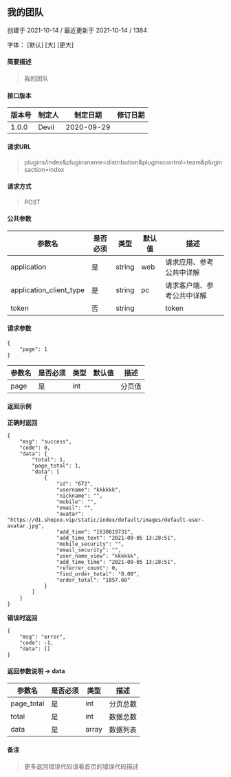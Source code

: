 ## 我的团队

创建于 2021-10-14 / 最近更新于 2021-10-14 / 1384

字体： \[默认\] \[大\] \[更大\]

#### 简要描述

> 我的团队

#### 接口版本

| 版本号 | 制定人 | 制定日期 | 修订日期 |
| --- | --- | --- | --- |
| 1.0.0 | Devil | 2020-09-29 |  |

#### 请求URL

> plugins/index&pluginsname=distribution&pluginscontrol=team&pluginsaction=index

#### 请求方式

> POST

#### 公共参数

| 参数名 | 是否必须 | 类型 | 默认值 | 描述 |
| --- | --- | --- | --- | --- |
| application | 是 | string | web | 请求应用、参考公共中详解 |
| application\_client\_type | 是 | string | pc | 请求客户端、参考公共中详解 |
| token | 否 | string |  | token |

#### 请求参数

```
{
    "page": 1
}
```

| 参数名 | 是否必须 | 类型 | 默认值 | 描述 |
| --- | --- | --- | --- | --- |
| page | 是 | int |  | 分页值 |

#### 返回示例

**正确时返回**

```
{
    "msg": "success",
    "code": 0,
    "data": {
        "total": 1,
        "page_total": 1,
        "data": [
            {
                "id": "672",
                "username": "kkkkkk",
                "nickname": "",
                "mobile": "",
                "email": "",
                "avatar": "https://d1.shopxo.vip/static/index/default/images/default-user-avatar.jpg",
                "add_time": "1630819731",
                "add_time_text": "2021-09-05 13:28:51",
                "mobile_security": "",
                "email_security": "",
                "user_name_view": "kkkkkk",
                "add_time_time": "2021-09-05 13:28:51",
                "referrer_count": 0,
                "find_order_total": "0.00",
                "order_total": "1857.60"
            }
        ]
    }
}
```

**错误时返回**

```
{
    "msg": "error",
    "code": -1,
    "data": []
}
```

#### 返回参数说明 -> data

| 参数名 | 是否必须 | 类型 | 描述 |
| --- | --- | --- | --- |
| page\_total | 是 | int | 分页总数 |
| total | 是 | int | 数据总数 |
| data | 是 | array | 数据列表 |

#### 备注

> 更多返回错误代码请看首页的错误代码描述